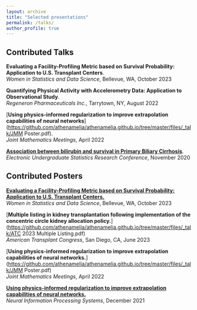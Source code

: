 ```yaml
---
layout: archive
title: "Selected presentations"
permalink: /talks/
author_profile: true
---
```


Contributed Talks
---	

**Evaluating a Facility-Profiling Metric based on Survival Probability: Application to U.S. Transplant Centers**.   
_Women in Statistics and Data Science_, Bellevue, WA, October 2023

**Quantifying Physical Activity with Accelerometry Data: Application to Observational Study**.   
_Regeneron Pharmaceuticals Inc._, Tarrytown, NY, August 2022

[**Using physics-informed regularization to improve extrapolation capabilities of neural networks**](https://github.com/athenamelia/athenamelia.github.io/tree/master/files/_talk/JMM Poster.pdf).   
_Joint Mathematics Meetings_, April 2022

[**Association between bilirubin and survival in Primary Biliary Cirrhosis**](https://www.causeweb.org/usproc/eusrc/2020/virtual-posters/13).   
_Electronic Undergraduate Statistics Research Conference_, November 2020

Contributed Posters
---	

[**Evaluating a Facility-Profiling Metric based on Survival Probability: Application to U.S. Transplant Centers.**](/files/talk/Tran_WSDS.pdf)   
_Women in Statistics and Data Science_, Bellevue, WA, October 2023

[**Multiple listing in kidney transplantation following implementation of the concentric circle kidney allocation policy.**](https://github.com/athenamelia/athenamelia.github.io/tree/master/files/_talk/ATC 2023 Multiple Listing.pdf)   
_American Transplant Congress_, San Diego, CA, June 2023

[**Using physics-informed regularization to improve extrapolation capabilities of neural networks.**](https://github.com/athenamelia/athenamelia.github.io/tree/master/files/_talk/JMM Poster.pdf)   
_Joint Mathematics Meetings_, April 2022

[**Using physics-informed regularization to improve extrapolation capabilities of neural networks.**](https://github.com/athenamelia/athenamelia.github.io/tree/master/files/_talk/NeurIPS_ML4PS_2021.pdf)   
_Neural Information Processing Systems_, December 2021

